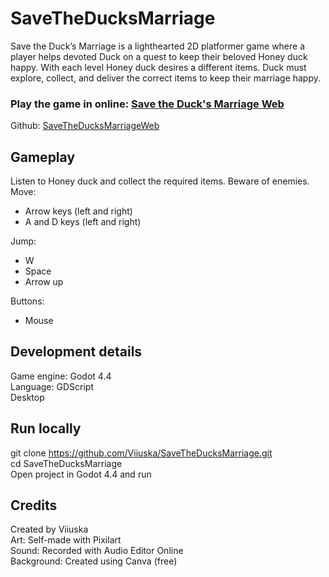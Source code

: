# SaveTheDucksMarriage

Save the Duck’s Marriage is a lighthearted 2D platformer game where a player helps devoted Duck on a quest to keep their beloved Honey duck happy. With each level Honey duck desires a different items. Duck must explore, collect, and deliver the correct items to keep their marriage happy.  


### Play the game in online: [Save the Duck's Marriage Web](https://viiuska.github.io/SaveTheDucksMarriageWeb/)  
Github: [SaveTheDucksMarriageWeb](https://github.com/Viiuska/SaveTheDucksMarriageWeb)  


## Gameplay
Listen to Honey duck and collect the required items. Beware of enemies.  
Move:  
* Arrow keys (left and right)  
* A and D keys (left and right)
  
Jump:  
* W  
* Space  
* Arrow up
  
Buttons:  
* Mouse  

## Development details
Game engine: Godot 4.4  
Language: GDScript  
Desktop  

## Run locally
git clone https://github.com/Viiuska/SaveTheDucksMarriage.git  
cd SaveTheDucksMarriage  
Open project in Godot 4.4 and run  


## Credits
Created by Viiuska  
Art: Self-made with Pixilart  
Sound: Recorded with Audio Editor Online  
Background: Created using Canva (free)  
